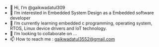 - 👋 Hi, I’m @gaikwadatul309
- 👀 I’m interested in Embedded System Design as a Embedded software developer
- 🌱 I’m currently learning embedded c programming, operating system, RTOS, Linux device drivers and IoT technology.
- 💞️ I’m looking to collaborate on ...
- 📫 How to reach me : gaikwadatul3552@gmail.com

<!---
gaikwadatul309/gaikwadatul309 is a ✨ special ✨ repository because its `README.md` (this file) appears on your GitHub profile.
You can click the Preview link to take a look at your changes.
--->
